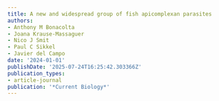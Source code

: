 ```yaml
---
title: A new and widespread group of fish apicomplexan parasites
authors:
- Anthony M Bonacolta
- Joana Krause-Massaguer
- Nico J Smit
- Paul C Sikkel
- Javier del Campo
date: '2024-01-01'
publishDate: '2025-07-24T16:25:42.303366Z'
publication_types:
- article-journal
publication: '*Current Biology*'
---
```

